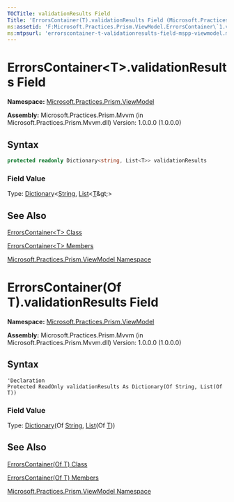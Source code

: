 ```yaml
---
TOCTitle: validationResults Field
Title: 'ErrorsContainer(T).validationResults Field (Microsoft.Practices.Prism.ViewModel)'
ms:assetid: 'F:Microsoft.Practices.Prism.ViewModel.ErrorsContainer\`1.validationResults'
ms:mtpsurl: 'errorscontainer-t-validationresults-field-mspp-viewmodel.md'
---
```


# ErrorsContainer&lt;T&gt;.validationResults Field

**Namespace:** [Microsoft.Practices.Prism.ViewModel](https://msdn.microsoft.com/en-us/library/microsoft.practices.prism.viewmodel(v=pandp.50))

**Assembly:** Microsoft.Practices.Prism.Mvvm (in Microsoft.Practices.Prism.Mvvm.dll) Version: 1.0.0.0 (1.0.0.0)

## Syntax

```C#
protected readonly Dictionary<string, List<T>> validationResults
```

### Field Value

Type: [Dictionary](http://msdn.microsoft.com/en-us/library/xfhwa508)&lt;[String](http://msdn2.microsoft.com/en-us/library/s1wwdcbf), [List](http://msdn2.microsoft.com/en-us/library/6sh2ey19)&lt;[T](https://msdn.microsoft.com/en-us/library/gg431577(v=pandp.50))&gt;&gt;

## See Also

[ErrorsContainer&lt;T&gt; Class](https://msdn.microsoft.com/en-us/library/gg431577(v=pandp.50))

[ErrorsContainer&lt;T&gt; Members](https://msdn.microsoft.com/en-us/library/gg405531(v=pandp.50))

[Microsoft.Practices.Prism.ViewModel Namespace](https://msdn.microsoft.com/en-us/library/microsoft.practices.prism.viewmodel(v=pandp.50))

# ErrorsContainer(Of T).validationResults Field

**Namespace:** [Microsoft.Practices.Prism.ViewModel](https://msdn.microsoft.com/en-us/library/microsoft.practices.prism.viewmodel(v=pandp.50))

**Assembly:** Microsoft.Practices.Prism.Mvvm (in Microsoft.Practices.Prism.Mvvm.dll) Version: 1.0.0.0 (1.0.0.0)

## Syntax

```VB
'Declaration
Protected ReadOnly validationResults As Dictionary(Of String, List(Of T))
```

### Field Value

Type: [Dictionary](http://msdn.microsoft.com/en-us/library/xfhwa508)(Of [String](http://msdn2.microsoft.com/en-us/library/s1wwdcbf), [List](http://msdn2.microsoft.com/en-us/library/6sh2ey19)(Of [T](https://msdn.microsoft.com/en-us/library/gg431577(v=pandp.50))))

## See Also

[ErrorsContainer(Of T) Class](https://msdn.microsoft.com/en-us/library/gg431577(v=pandp.50))

[ErrorsContainer(Of T) Members](https://msdn.microsoft.com/en-us/library/gg405531(v=pandp.50))

[Microsoft.Practices.Prism.ViewModel Namespace](https://msdn.microsoft.com/en-us/library/microsoft.practices.prism.viewmodel(v=pandp.50))


